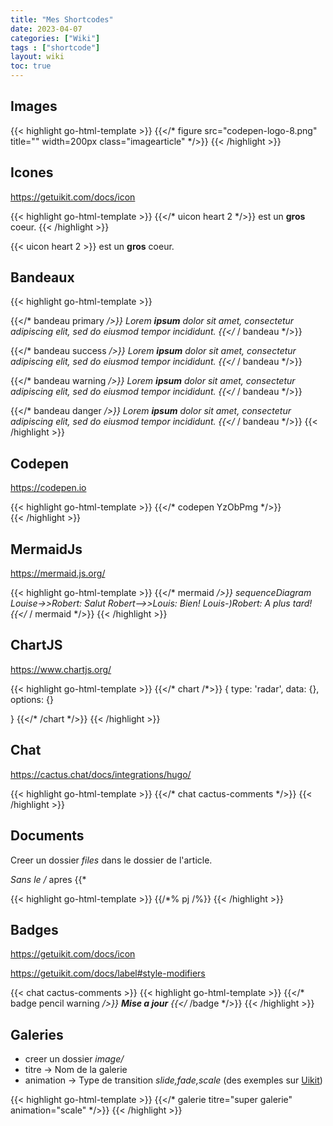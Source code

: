 ```yaml
---
title: "Mes Shortcodes"
date: 2023-04-07
categories: ["Wiki"]
tags : ["shortcode"]
layout: wiki
toc: true
---
```

## Images

{{< highlight go-html-template >}}
{{</* figure src="codepen-logo-8.png" title="" width=200px class="imagearticle" */>}}
{{< /highlight >}}


## Icones

https://getuikit.com/docs/icon

{{< highlight go-html-template >}}
{{</* uicon heart 2 */>}} est un **gros** coeur.
{{< /highlight >}}

{{< uicon heart 2 >}} est un **gros** coeur.

## Bandeaux

{{< highlight go-html-template >}}

{{</* bandeau primary */>}} Lorem **ipsum** dolor sit amet, *consectetur* adipiscing elit, sed do eiusmod tempor incididunt. {{</* / bandeau */>}} 

{{</* bandeau success */>}} Lorem **ipsum** dolor sit amet, *consectetur* adipiscing elit, sed do eiusmod tempor incididunt. {{</* / bandeau */>}} 

{{</* bandeau warning */>}} Lorem **ipsum** dolor sit amet, *consectetur* adipiscing elit, sed do eiusmod tempor incididunt. {{</* / bandeau */>}} 

{{</* bandeau danger */>}} Lorem **ipsum** dolor sit amet, *consectetur* adipiscing elit, sed do eiusmod tempor incididunt. {{</* / bandeau */>}} 
{{< /highlight >}}

## Codepen
https://codepen.io

{{< highlight go-html-template >}}
{{</* codepen YzObPmg */>}}  
{{< /highlight >}}


## MermaidJs
https://mermaid.js.org/

{{< highlight go-html-template >}}
{{</* mermaid */>}}
sequenceDiagram
    Louise->>Robert: Salut
    Robert-->>Louis: Bien!
    Louis-)Robert: A plus tard!
{{</* / mermaid */>}}
{{< /highlight >}}

## ChartJS
https://www.chartjs.org/

{{< highlight go-html-template >}}
{{</* chart /*>}}
{
  type: 'radar',
  data: {},
  options: {}

}
{{</* /chart */>}}
{{< /highlight >}}

## Chat
https://cactus.chat/docs/integrations/hugo/

{{< highlight go-html-template >}}
{{</* chat cactus-comments */>}}
{{< /highlight >}}

## Documents
Creer un dossier *files* dans le dossier de l'article. 

*Sans le /* apres {{*

{{< highlight go-html-template >}}
{{/*% pj /%}}
{{< /highlight >}}

## Badges
https://getuikit.com/docs/icon

https://getuikit.com/docs/label#style-modifiers

{{< chat cactus-comments >}}
{{< highlight go-html-template >}}
{{</* badge pencil warning */>}}
**Mise a jour**
{{</* /badge */>}}
{{< /highlight >}}

## Galeries
- creer un dossier *image/*
- titre -> Nom de la galerie
- animation -> Type de transition *slide,fade,scale* (des exemples sur [Uikit](https://getuikit.com/docs/lightbox#animations))

{{< highlight go-html-template >}}
{{</* galerie titre="super galerie" animation="scale" */>}}
{{< /highlight >}}

